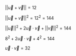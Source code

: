 $||\vec{u}+\vec{v}||=12$

$||\vec{u}+\vec{v}||^2=12^2=144$

$||\vec{u}||^2+2\vec{u} \cdot \vec{v}+||\vec{v}||^2=144$

$8^2+2\vec{u} \cdot \vec{v}+4^2=144$

$\vec{u} \cdot \vec{v}=32$